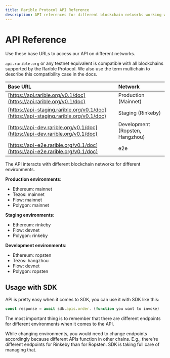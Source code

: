 ```yaml
---
title: Rarible Protocol API Reference
description: API references for different blockchain networks working with the protocol
---
```


# API Reference

Use these base URLs to access our API on different networks.

`api.rarible.org` or any testnet equivalent is compatible with all blockchains supported by the Rarible Protocol. We also use the term multichain to describe this compatibility case in the docs.

| Base URL | Network                         |
| :--- |:--------------------------------|
| [https://api.rarible.org/v0.1/doc](https://api.rarible.org/v0.1/doc) | Production (Mainnet)            |
| [https://api-staging.rarible.org/v0.1/doc](https://api-staging.rarible.org/v0.1/doc) | Staging (Rinkeby)               |
| [https://api-dev.rarible.org/v0.1/doc](https://api-dev.rarible.org/v0.1/doc) | Development (Ropsten, Hangzhou) |
| [https://api-e2e.rarible.org/v0.1/doc](https://api-e2e.rarible.org/v0.1/doc) | e2e                             |

The API interacts with different blockchain networks for different environments.

**Production environments**:

* Ethereum: mainnet
* Tezos: mainnet
* Flow: mainnet
* Polygon: mainnet

**Staging environments**:

* Ethereum: rinkeby
* Flow: devnet
* Polygon: rinkeby

**Development environments**:

* Ethereum: ropsten
* Tezos: hangzhou
* Flow: devnet
* Polygon: ropsten

## Usage with SDK

API is pretty easy when it comes to SDK, you can use it with SDK like this:

```typescript
const response = await sdk.apis.order. (function you want to invoke)
```

The most important thing is to remember that there are different endpoints for different environments when it comes to the API.

While changing environments, you would need to change endpoints accordingly because different APIs function in other chains. E.g., there're different endpoints for Rinkeby than for Ropsten. SDK is taking full care of managing that.
